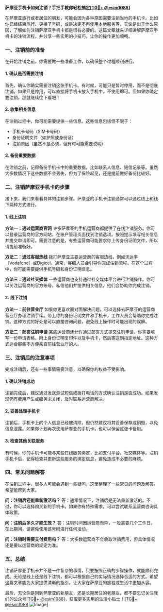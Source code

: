 **萨摩亚手机卡如何注销？手把手教你轻松搞定[[TG💪+ @esim1088](https://t.me/s/esim1088)]**

在萨摩亚旅行或者居住的朋友，可能会因为各种原因需要注销当地的手机卡。比如你已经结束旅行、更换了号码、或是决定不再使用本地服务等。无论是出于什么原因，了解如何注销萨摩亚手机卡都是很有必要的。这篇文章就来详细讲解萨摩亚手机卡的注销流程，并分享一些实用的小技巧，让你的操作更加顺畅。

### 一、注销前的准备

在开始注销之前，你需要做一些准备工作，以确保整个过程顺利进行。

#### 1. 确认是否需要注销
首先，确认你确实需要注销这张手机卡。有时候，可能只是暂时停用，而不是彻底注销。如果只是停用，可以直接将手机卡放入手机中，不使用即可。但如果你确定要注销，那就继续往下看吧！

#### 2. 收集相关信息
在注销过程中，你可能需要提供一些信息。这些信息包括但不限于：
- 手机卡号码（SIM卡号码）
- 身份证明文件（如护照或身份证）
- 注销原因（虽然不是必须，但有时可能需要说明）

#### 3. 备份重要数据
在注销之前，记得备份手机卡中的重要数据，比如联系人信息、短信记录等。虽然大多数情况下这些数据不会丢失，但为了保险起见，还是提前做好备份比较好。

### 二、注销萨摩亚手机卡的步骤

接下来，我们来看看具体的注销步骤。萨摩亚的手机卡注销通常可以通过线上和线下两种方式进行。

#### 1. 线上注销

**方法一：通过运营商官网**
许多萨摩亚的手机运营商都提供了在线注销服务。你可以登录运营商的官方网站，在账户管理页面找到注销选项。按照提示填写相关信息并提交申请即可。需要注意的是，有些运营商可能要求你上传身份证明文件，所以请提前准备好。

**方法二：通过客服热线**
拨打萨摩亚主要运营商的客服热线，例如沃达丰（Vodafone）或Digicel。通常，客服人员会引导你完成注销流程。在这个过程中，你可能需要提供手机号码和身份证明信息。

**方法三：通过社交媒体**
一些运营商也支持通过社交媒体平台进行注销操作。你可以关注运营商的官方账号，私信他们并提供相关信息，他们会协助你完成注销。

#### 2. 线下注销

**方法一：前往营业厅**
如果你更喜欢面对面解决问题，可以选择去萨摩亚的运营商营业厅办理注销手续。带上你的身份证明文件和手机卡，工作人员会帮助你完成注销。这种方式的好处是可以直接咨询问题，避免线上操作时可能出现的误解。

**方法二：邮寄注销申请**
某些运营商还允许通过邮寄方式提交注销申请。你需要填写一份申请表格，附上身份证明复印件以及手机卡，然后寄送到指定地址。这种方式适合那些不方便亲自前往营业厅的人。

### 三、注销后的注意事项

完成注销后，还有一些事情需要注意，以确保你的权益不受影响。

#### 1. 确认注销成功
注销完成后，建议通过发送测试短信或拨打电话的方式确认注销是否成功。如果发现仍有费用产生或服务未关闭，及时联系运营商解决。

#### 2. 妥善处理手机卡
注销后，手机卡上的个人信息已经被清除，但仍然建议将其妥善保存或销毁，以免信息泄露。如果你计划再次使用萨摩亚的手机卡，也可以保留这张卡备用。

#### 3. 检查其他关联服务
有时候，你的手机卡可能与某些在线服务绑定，比如支付平台、社交媒体等。注销手机卡后，记得检查并更新这些服务的绑定信息，避免造成不必要的麻烦。

### 四、常见问题解答

在注销过程中，很多人可能会遇到一些疑问。这里整理了一些常见的问题及解答，希望能帮到大家。

**问：注销后还能重新激活吗？**
答：通常情况下，注销后是无法重新激活的。不过，你可以选择购买新的手机卡。如果你有特殊需求，可以尝试联系运营商咨询具体政策。

**问：注销后多久才能生效？**
答：注销时间因运营商而异，一般需要几个工作日。在此期间，请避免使用该号码进行任何活动。

**问：注销时需要支付费用吗？**
答：大多数运营商不会收取注销费用，但具体情况还是要以运营商的规定为准。

### 五、总结

注销萨摩亚手机卡并不是一件复杂的事情，只要按照正确的步骤操作，就能顺利完成。无论是线上还是线下注销，都可以根据自己的实际情况选择合适的方式。希望这篇文章能为大家提供清晰的指引，让大家在萨摩亚的旅程或生活中更加从容。

最后，无论你是刚到萨摩亚的新朋友，还是长期居住的老朋友，都不要忘记关注我们的公众号[[TG💪+ @esim1088](https://t.me/s/esim1088)]，获取更多实用的生活小贴士！[[TG💪+ @esim1088](https://t.me/s/esim1088) ![Image](https://i.postimg.cc/4NQfJmqS/Snipaste-2025-05-13-00-14-12.png)]